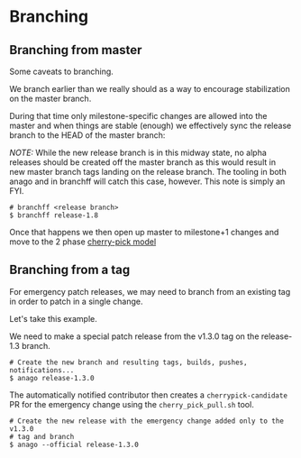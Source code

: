 # Branching

## Branching from master

Some caveats to branching.

We branch earlier than we really should as a way to encourage stabilization
on the master branch.

During that time only milestone-specific changes are allowed into the
master and when things are stable (enough) we effectively sync the
release branch to the HEAD of the master branch:

*NOTE:* While the new release branch is in this midway state, no alpha
releases should be created off the master branch as this would result in new
master branch tags landing on the release branch.  The tooling in both anago
and in branchff will catch this case, however.  This note is simply an FYI.

```
# branchff <release branch>
$ branchff release-1.8
```

Once that happens we then open up master to milestone+1 changes
and move to the 2 phase [cherry-pick model](https://git.k8s.io/community/sig-release/cherry-picks.md)

## Branching from a tag

For emergency patch releases, we may need to branch from an existing tag
in order to patch in a single change.

Let's take this example.

We need to make a special patch release from the v1.3.0 tag on the release-1.3
branch.

```
# Create the new branch and resulting tags, builds, pushes, notifications...
$ anago release-1.3.0
```

The automatically notified contributor then creates a `cherrypick-candidate` PR
for the emergency change using the `cherry_pick_pull.sh` tool.

```
# Create the new release with the emergency change added only to the v1.3.0 
# tag and branch
$ anago --official release-1.3.0
```
